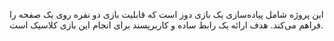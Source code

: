 این پروژه شامل پیاده‌سازی یک بازی دوز است که قابلیت بازی دو نفره روی یک صفحه را فراهم می‌کند. هدف ارائه یک رابط ساده و کاربرپسند برای انجام این بازی کلاسیک است.

